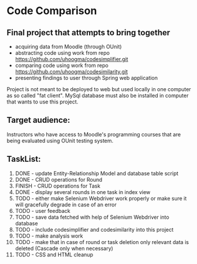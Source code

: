 # Code Comparison

## Final project that attempts to bring together
* acquiring data from Moodle (through OUnit)
* abstracting code using work from repo https://github.com/uhoogma/codesimplifier.git
* comparing code using work from repo https://github.com/uhoogma/codesimilarity.git
* presenting findings to user through Spring web application

Project is not meant to be deployed to web but used locally in one computer as so called "fat client".
MySql database must also be installed in computer that wants to use this project.

## Target audience:
Instructors who have access to Moodle's programming courses that are being evaluated using OUnit testing system.

## TaskList:

1. DONE - update Entity-Relationship Model and database table script
2. DONE - CRUD operations for Round
3. FINISH - CRUD operations for Task
4. DONE - display several rounds in one task in index view
5. TODO - either make Selenium Webdriver work properly or make sure it will gracefully degrade in case of an error
6. TODO - user feedback
7. TODO - save data fetched with help of Selenium Webdriver into database
8. TODO - include codesimplifier and codesimilarity into this project
9. TODO - make analysis work
10. TODO - make that in case of round or task deletion only relevant data is deleted (Cascade only when necessary)
11. TODO - CSS and HTML cleanup
